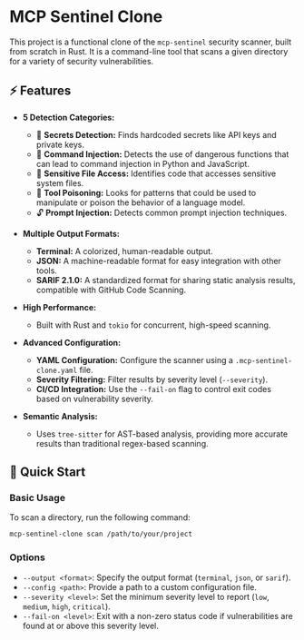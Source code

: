 # MCP Sentinel Clone

This project is a functional clone of the `mcp-sentinel` security scanner, built from scratch in Rust. It is a command-line tool that scans a given directory for a variety of security vulnerabilities.

## ⚡ Features

- **5 Detection Categories:**
  - 🔐 **Secrets Detection:** Finds hardcoded secrets like API keys and private keys.
  - 💉 **Command Injection:** Detects the use of dangerous functions that can lead to command injection in Python and JavaScript.
  - 📁 **Sensitive File Access:** Identifies code that accesses sensitive system files.
  - 🎣 **Tool Poisoning:** Looks for patterns that could be used to manipulate or poison the behavior of a language model.
  - 🔓 **Prompt Injection:** Detects common prompt injection techniques.

- **Multiple Output Formats:**
  - **Terminal:** A colorized, human-readable output.
  - **JSON:** A machine-readable format for easy integration with other tools.
  - **SARIF 2.1.0:** A standardized format for sharing static analysis results, compatible with GitHub Code Scanning.

- **High Performance:**
  - Built with Rust and `tokio` for concurrent, high-speed scanning.

- **Advanced Configuration:**
  - **YAML Configuration:** Configure the scanner using a `.mcp-sentinel-clone.yaml` file.
  - **Severity Filtering:** Filter results by severity level (`--severity`).
  - **CI/CD Integration:** Use the `--fail-on` flag to control exit codes based on vulnerability severity.

- **Semantic Analysis:**
  - Uses `tree-sitter` for AST-based analysis, providing more accurate results than traditional regex-based scanning.

## 🚀 Quick Start

### Basic Usage

To scan a directory, run the following command:

```bash
mcp-sentinel-clone scan /path/to/your/project
```

### Options

- `--output <format>`: Specify the output format (`terminal`, `json`, or `sarif`).
- `--config <path>`: Provide a path to a custom configuration file.
- `--severity <level>`: Set the minimum severity level to report (`low`, `medium`, `high`, `critical`).
- `--fail-on <level>`: Exit with a non-zero status code if vulnerabilities are found at or above this severity level.
